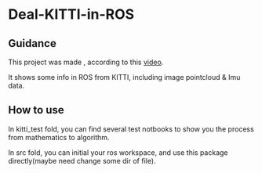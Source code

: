# Deal-KITTI-in-ROS

## Guidance

This project was made , according to this [video](https://www.bilibili.com/video/BV1qV41167d2/?spm_id_from=333.999.0.0&vd_source=6644d4db3c5a555b7f723f4c40bbc1ef).

It shows some info in ROS from KITTI, including image pointcloud &amp; Imu data.

## How to use

In kitti_test fold, you can find several test notbooks to show you the process from mathematics to algorithm.

In src fold, you can initial your ros workspace, and use this package directly(maybe need change some dir of file).
